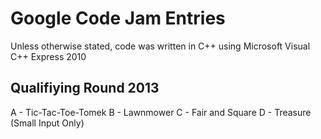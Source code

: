 Google Code Jam Entries
=======================

Unless otherwise stated, code was written in C++ using Microsoft Visual C++ Express 2010

Qualifiying Round 2013
----------------------

A - Tic-Tac-Toe-Tomek
B - Lawnmower
C - Fair and Square
D - Treasure (Small Input Only)
